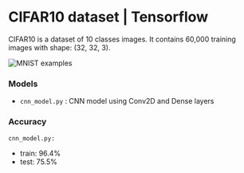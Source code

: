 # CIFAR10 dataset | Tensorflow

CIFAR10 is a dataset of 10 classes images. It contains 60,000 training images with shape: (32, 32, 3).

![MNIST examples](https://production-media.paperswithcode.com/datasets/4fdf2b82-2bc3-4f97-ba51-400322b228b1.png)

### Models

* `cnn_model.py` : CNN model using Conv2D and Dense layers

### Accuracy

`cnn_model.py:`

- train: 96.4%  
- test: 75.5%